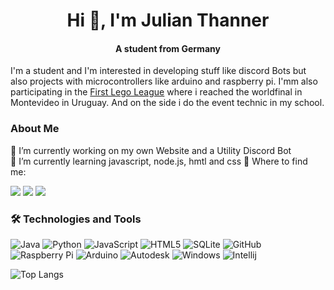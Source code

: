 <h1 align="center"> Hi 👋, I'm Julian Thanner</h1>
<h4 align="center">A student from Germany</h4>

I'm a student and I'm interested in developing stuff like discord Bots but also projects with microcontrollers like arduino and raspberry pi. I'mm also participating in the [First Lego League](https://www.first-lego-league.org/de/) where i reached the worldfinal in Montevideo in Uruguay. And on the side i do the event technic in my school.


### About Me
🔭 I’m currently working on my own Website and a Utility Discord Bot  
🌱 I’m currently learning javascript, node.js, hmtl and css 
🎯 Where to find me:  

<a href="https://discordapp.com/users/562708005905235978"><img src="https://img.shields.io/badge/Jouper%233620-1A1B27?style=flat-square&logo=discord"></a>
<a href="https://www.instagram.com/juli.than/"><img src="https://img.shields.io/badge/juli.than-1A1B27?style=flat-square&logo=instagram"></a>
<a href="https://twitter.com/juli_than/"><img src="https://img.shields.io/badge/juli.than-1A1B27?style=flat-square&logo=twitter"></a>


### 🛠  Technologies and Tools

![Java](https://img.shields.io/badge/-Java-informational?style=flat-square&logo=java&logoColor=white&color=eb2d2f) 
![Python](https://img.shields.io/badge/Python-3776AB?style=flat-square&logo=python&logoColor=white&color=3776AB)
![JavaScript](https://img.shields.io/badge/-JavaScript-informational?style=flat-square&logo=javascript&logoColor=white&color=f2d53c)
![HTML5](https://img.shields.io/badge/-HTML5-E34F26?style=flat-square&logo=html5&logoColor=white)
![SQLite](https://img.shields.io/badge/SQLite-003B57?style=flat-square&logo=sqlite&logoColor=white&color=003B57)
![GitHub](https://img.shields.io/badge/-GitHub-181717?style=flat-square&logo=github)
![Raspberry Pi](https://img.shields.io/badge/-Raspberry%20Pi-C51A4A?style=flat-square&logo=Raspberry-Pi)
![Arduino](https://img.shields.io/badge/Arduino-00979D?style=flat-square&logo=Arduino&logoColor=white&color=00979D)
![Autodesk](https://img.shields.io/badge/Autodesk-0696D7?style=flat-square&logo=Autodesk&logoColor=white&color=0696D7)
![Windows](https://img.shields.io/badge/-Windows-informational?style=flat-square&logo=windows&logoColor=white&color=00a8e8)
![Intellij](https://img.shields.io/badge/IntelliJ-000000?style=flat-square&logo=intellij-idea&logoColor=white&color=000000)

![Top Langs](https://github-readme-stats.vercel.app/api/top-langs/?username=Juoper&layout=compact&theme=tokyonight)  


<!--
**Juoper/Juoper** is a ✨ _special_ ✨ repository because its `README.md` (this file) appears on your GitHub profile.

Here are some ideas to get you started:

- 🔭 I’m currently working on ...
- 🌱 I’m currently learning ...
- 👯 I’m looking to collaborate on ...
- 🤔 I’m looking for help with ...
- 💬 Ask me about ...
- 📫 How to reach me: ...
- 😄 Pronouns: ...
- ⚡ Fun fact: ...
-->
